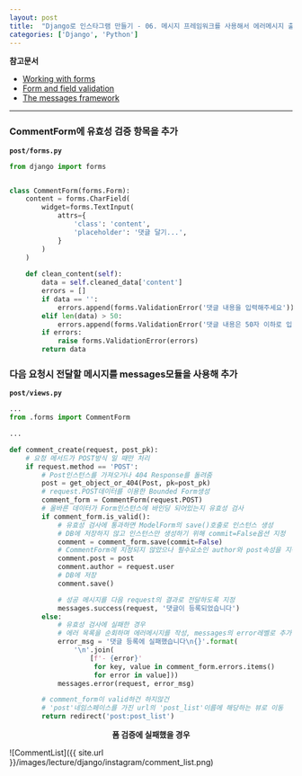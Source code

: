 ```yaml
---
layout: post
title:  "Django로 인스타그램 만들기 - 06. 메시지 프레임워크를 사용해서 에러메시지 출력"
categories: ['Django', 'Python']
---
```


**참고문서**
- [Working with forms](https://docs.djangoproject.com/en/1.11/topics/forms/#working-with-forms)
- [Form and field validation](https://docs.djangoproject.com/en/1.11/ref/forms/validation/#form-and-field-validation)
- [The messages framework](https://docs.djangoproject.com/ko/1.11/ref/contrib/messages/#module-django.contrib.messages)

---

### CommentForm에 유효성 검증 항목을 추가

**`post/forms.py`**

```python
from django import forms


class CommentForm(forms.Form):
    content = forms.CharField(
        widget=forms.TextInput(
            attrs={
                'class': 'content',
                'placeholder': '댓글 달기...',
            }
        )
    )
    
    def clean_content(self):
        data = self.cleaned_data['content']
        errors = []
        if data == '':
            errors.append(forms.ValidationError('댓글 내용을 입력해주세요'))
        elif len(data) > 50:
            errors.append(forms.ValidationError('댓글 내용은 50자 이하로 입력해주세요'))
        if errors:
            raise forms.ValidationError(errors)
        return data
```

### 다음 요청시 전달할 메시지를 messages모듈을 사용해 추가

**`post/views.py`**

```python
...
from .forms import CommentForm

...

def comment_create(request, post_pk):
    # 요청 메서드가 POST방식 일 때만 처리
    if request.method == 'POST':
        # Post인스턴스를 가져오거나 404 Response를 돌려줌
        post = get_object_or_404(Post, pk=post_pk)
        # request.POST데이터를 이용한 Bounded Form생성
        comment_form = CommentForm(request.POST)
        # 올바른 데이터가 Form인스턴스에 바인딩 되어있는지 유효성 검사
        if comment_form.is_valid():
            # 유효성 검사에 통과하면 ModelForm의 save()호출로 인스턴스 생성
            # DB에 저장하지 않고 인스턴스만 생성하기 위해 commit=False옵션 지정
            comment = comment_form.save(commit=False)
            # CommentForm에 지정되지 않았으나 필수요소인 author와 post속성을 지정
            comment.post = post
            comment.author = request.user
            # DB에 저장
            comment.save()

            # 성공 메시지를 다음 request의 결과로 전달하도록 지정
            messages.success(request, '댓글이 등록되었습니다')
        else:
            # 유효성 검사에 실패한 경우
            # 에러 목록을 순회하며 에러메시지를 작성, messages의 error레벨로 추가
            error_msg = '댓글 등록에 실패했습니다\n{}'.format(
                '\n'.join(
                    [f'- {error}'
                     for key, value in comment_form.errors.items()
                     for error in value]))
            messages.error(request, error_msg)

        # comment_form이 valid하건 하지않건
        # 'post'네임스페이스를 가진 url의 'post_list'이름에 해당하는 뷰로 이동
        return redirect('post:post_list')
```



<center><b>폼 검증에 실패했을 경우</b></center>

![CommentList]({{ site.url }}/images/lecture/django/instagram/comment_list.png)